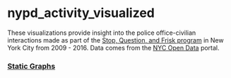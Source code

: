 # nypd_activity_visualized

These visualizations provide insight into the police office-civilian interactions made as part of the [Stop, Question, and Frisk program](https://en.wikipedia.org/wiki/Stop-and-frisk_in_New_York_City) in New York City from 2009 - 2016. Data comes from the [NYC Open Data](https://data.cityofnewyork.us/Public-Safety/The-Stop-Question-and-Frisk-Data/ftxv-d5ix) portal. 

### [Static Graphs](https://natashamathur.github.io/nypd_activity_visualized/)
